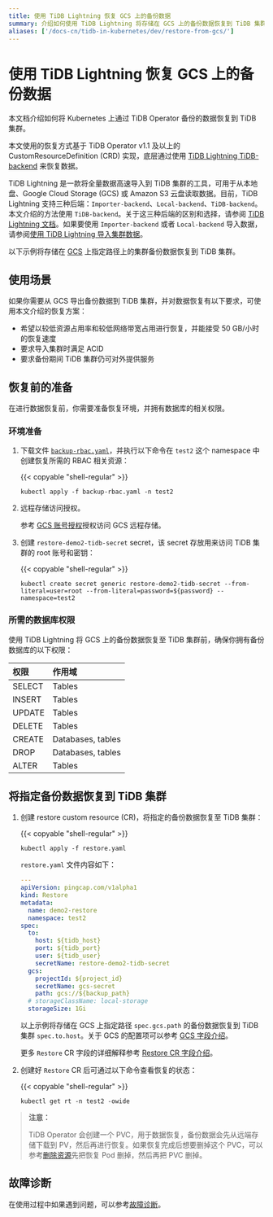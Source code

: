 ```yaml
---
title: 使用 TiDB Lightning 恢复 GCS 上的备份数据
summary: 介绍如何使用 TiDB Lightning 将存储在 GCS 上的备份数据恢复到 TiDB 集群。
aliases: ['/docs-cn/tidb-in-kubernetes/dev/restore-from-gcs/']
---
```


# 使用 TiDB Lightning 恢复 GCS 上的备份数据

本文档介绍如何将 Kubernetes 上通过 TiDB Operator 备份的数据恢复到 TiDB 集群。

本文使用的恢复方式基于 TiDB Operator v1.1 及以上的 CustomResourceDefinition (CRD) 实现，底层通过使用 [TiDB Lightning TiDB-backend](https://docs.pingcap.com/zh/tidb/stable/tidb-lightning-backends#tidb-lightning-tidb-backend) 来恢复数据。

TiDB Lightning 是一款将全量数据高速导入到 TiDB 集群的工具，可用于从本地盘、Google Cloud Storage (GCS) 或 Amazon S3 云盘读取数据。目前，TiDB Lightning 支持三种后端：`Importer-backend`、`Local-backend`、`TiDB-backend`。本文介绍的方法使用 `TiDB-backend`。关于这三种后端的区别和选择，请参阅 [TiDB Lightning 文档](https://docs.pingcap.com/zh/tidb/stable/tidb-lightning-backends)。如果要使用 `Importer-backend` 或者 `Local-backend` 导入数据，请参阅[使用 TiDB Lightning 导入集群数据](restore-data-using-tidb-lightning.md)。

以下示例将存储在 [GCS](https://cloud.google.com/storage/docs/) 上指定路径上的集群备份数据恢复到 TiDB 集群。

## 使用场景

如果你需要从 GCS 导出备份数据到 TiDB 集群，并对数据恢复有以下要求，可使用本文介绍的恢复方案：

- 希望以较低资源占用率和较低网络带宽占用进行恢复，并能接受 50 GB/小时的恢复速度
- 要求导入集群时满足 ACID
- 要求备份期间 TiDB 集群仍可对外提供服务

## 恢复前的准备

在进行数据恢复前，你需要准备恢复环境，并拥有数据库的相关权限。

### 环境准备

1. 下载文件 [`backup-rbac.yaml`](https://github.com/pingcap/tidb-operator/blob/master/manifests/backup/backup-rbac.yaml)，并执行以下命令在 `test2` 这个 namespace 中创建恢复所需的 RBAC 相关资源：

    {{< copyable "shell-regular" >}}

    ```shell
    kubectl apply -f backup-rbac.yaml -n test2
    ```

2. 远程存储访问授权。

    参考 [GCS 账号授权](grant-permissions-to-remote-storage.md#gcs-账号授权)授权访问 GCS 远程存储。

3. 创建 `restore-demo2-tidb-secret` secret，该 secret 存放用来访问 TiDB 集群的 root 账号和密钥：

    {{< copyable "shell-regular" >}}

    ```shell
    kubectl create secret generic restore-demo2-tidb-secret --from-literal=user=root --from-literal=password=${password} --namespace=test2
    ```

### 所需的数据库权限

使用 TiDB Lightning 将 GCS 上的备份数据恢复至 TiDB 集群前，确保你拥有备份数据库的以下权限：

| 权限 | 作用域 |
|:----|:------|
| SELECT | Tables |
| INSERT | Tables |
| UPDATE | Tables |
| DELETE | Tables |
| CREATE | Databases, tables |
| DROP | Databases, tables |
| ALTER | Tables |

## 将指定备份数据恢复到 TiDB 集群

1. 创建 restore custom resource (CR)，将指定的备份数据恢复至 TiDB 集群：

    {{< copyable "shell-regular" >}}

    ```shell
    kubectl apply -f restore.yaml
    ```

    `restore.yaml` 文件内容如下：

    ```yaml
    ---
    apiVersion: pingcap.com/v1alpha1
    kind: Restore
    metadata:
      name: demo2-restore
      namespace: test2
    spec:
      to:
        host: ${tidb_host}
        port: ${tidb_port}
        user: ${tidb_user}
        secretName: restore-demo2-tidb-secret
      gcs:
        projectId: ${project_id}
        secretName: gcs-secret
        path: gcs://${backup_path}
      # storageClassName: local-storage
      storageSize: 1Gi
    ```

    以上示例将存储在 GCS 上指定路径 `spec.gcs.path` 的备份数据恢复到 TiDB 集群 `spec.to.host`。关于 GCS 的配置项可以参考 [GCS 字段介绍](backup-restore-cr.md#gcs-存储字段介绍)。

    更多 `Restore` CR 字段的详细解释参考 [Restore CR 字段介绍](backup-restore-cr.md#restore-cr-字段介绍)。

2. 创建好 `Restore` CR 后可通过以下命令查看恢复的状态：

    {{< copyable "shell-regular" >}}

     ```shell
     kubectl get rt -n test2 -owide
     ```

> **注意：**
>
> TiDB Operator 会创建一个 PVC，用于数据恢复，备份数据会先从远端存储下载到 PV，然后再进行恢复。如果恢复完成后想要删掉这个 PVC，可以参考[删除资源](cheat-sheet.md#删除资源)先把恢复 Pod 删掉，然后再把 PVC 删掉。

## 故障诊断

在使用过程中如果遇到问题，可以参考[故障诊断](deploy-failures.md)。
